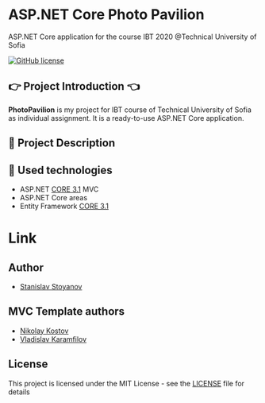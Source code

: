 # ASP.NET Core Photo Pavilion
ASP.NET Core application for the course IBT 2020 @Technical University of Sofia

[![GitHub license](https://img.shields.io/github/license/stanislavstoyanov99/PhotoPavilion?color=brightgreen)](https://github.com/stanislavstoyanov99/PhotoPavilion/blob/master/LICENSE)

## :point_right: Project Introduction :point_left:

**PhotoPavilion** is my project for IBT course of Technical University of Sofia as individual assignment. It is a ready-to-use ASP.NET Core application.

## :pencil: Project Description

## :hammer: Used technologies
- ASP.NET [CORE 3.1](https://dotnet.microsoft.com/download/dotnet-core/3.1 "CORE 3.1") MVC
- ASP.NET Core areas
- Entity Framework [CORE 3.1](https://docs.microsoft.com/en-us/ef/core/ "CORE 3.1")

# Link

## Author

- [Stanislav Stoyanov](https://github.com/stanislavstoyanov99)

## MVC Template authors

- [Nikolay Kostov](https://github.com/NikolayIT)
- [Vladislav Karamfilov](https://github.com/vladislav-karamfilov)

## License

This project is licensed under the MIT License - see the [LICENSE](LICENSE) file for details
